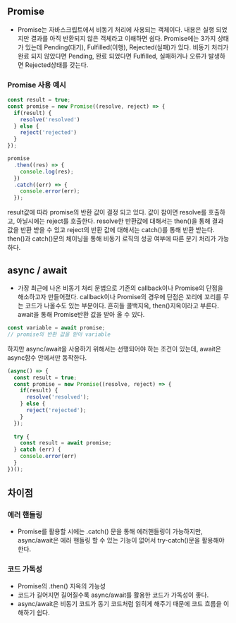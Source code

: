 ## Promise
- Promise는 자바스크립트에서 비동기 처리에 사용되는 객체이다. 내용은 실행 되었지만 결과를 아직 반환되지 않은 객체라고 이해하면 쉽다. Promise에는 3가지 상태가 있는데 Pending(대기), Fulfilled(이행), Rejected(실패)가 있다. 비동기 처리가 완료 되지 않았다면 Pending, 완료 되었다면 Fulfilled, 실패하거나 오류가 발생하면 Rejected상태를 갖는다.

### Promise 사용 예시
```javascript
const result = true;
const promise = new Promise((resolve, reject) => {
  if(result) {
    resolve('resolved')
  } else {
    reject('rejected')
  }
});

promise
  .then((res) => {
    console.log(res);
  })
  .catch((err) => {
    console.error(err);
  });
```
result값에 따라 promise의 반환 값이 결정 되고 있다. 값이 참이면 resolve를 호출하고, 아닐시에는 reject를 호출한다. resolve한 반환값에 대해서는 then()을 통해 결과 값을 반환 받을 수 있고 reject의 반환 값에 대해서는 catch()를 통해 반환 받는다. then()과 catch()문의 체이닝을 통해 비동기 로직의 성공 여부에 따른 분기 처리가 가능하다.

## async / await
- 가장 최근에 나온 비동기 처리 문법으로 기존의 callback이나 Promise의 단점을 해소하고자 만들어졌다. callback이나 Promise의 경우에 단점은 꼬리에 꼬리를 무는 코드가 나올수도 있는 부분이다. 흔히들 콜백지옥, then()지옥이라고 부른다. await을 통해 Promise반환 값을 받아 올 수 있다.
```javascript
const variable = await promise;
// promise의 반환 값을 받아 variable
```
하지만 async/await을 사용하기 위해서는 선행되어야 하는 조건이 있는데, await은 async함수 안에서만 동작한다.
```javascript
(async() => {
  const result = true;
  const promise = new Promise((resolve, reject) => {
    if(result) {
      resolve('resolved');
    } else {
      reject('rejected');
    }
  });
  
  try {
    const result = await promise;
  } catch (err) {
    console.error(err)
  }
})();
```

## 차이점
### 에러 핸들링
- Promise를 활용할 시에는 .catch() 문을 통해 에러핸들링이 가능하지만, async/await은 에러 핸들링 할 수 있는 기능이 없어서 try-catch()문을 활용해야한다.
### 코드 가독성
- Promise의 .then() 지옥의 가능성
- 코드가 길어지면 길어질수록 async/await를 활용한 코드가 가독성이 좋다.
- async/await은 비동기 코드가 동기 코드처럼 읽히게 해주기 때문에 코드 흐름을 이해하기 쉽다.
